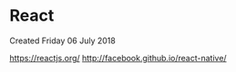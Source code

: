 # React
Created Friday 06 July 2018

<https://reactjs.org/>
<http://facebook.github.io/react-native/>

